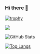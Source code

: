 ### Hi there 👋
[![trophy](https://github-profile-trophy.vercel.app/?username=yukako04)](https://github.com/yukako04/github-profile-trophy)


![](https://github-profile-summary-cards.vercel.app/api/cards/profile-details?username=yukako04&theme=vue)
 
![GitHub Stats](https://github-readme-stats.vercel.app/api?username=yukako04&show_icons=true)
 
[![Top Langs](https://github-readme-stats.vercel.app/api/top-langs/?username=yukako04&layout=compact&langs_count=6)](https://github.com/anuraghazra/github-readme-stats)
